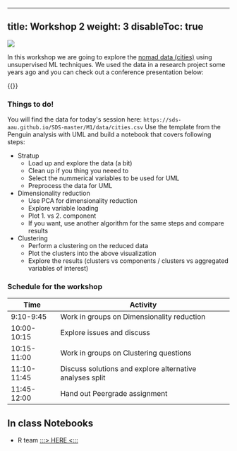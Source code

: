 
---
title: Workshop 2
weight: 3
disableToc: true
---

![](https://source.unsplash.com/Wu2MXvbyt7w/800)

In this workshop we are going to explore the [nomad data (cities)](https://nomadlist.com/) using unsupervised ML techniques.
We used the data in a research project some years ago and you can check out a conference presentation below:

{{<gslides src="https://docs.google.com/presentation/d/e/2PACX-1vT4vscJkhs44adv0_e-W_brWyHi2Yiq4hkhl0jZfDFEC9CBwF72bYdNnl0pdsSXLCwiiAQpuLZB9w2S/embed?start=false&loop=false&delayms=60000" >}}

### Things to do!

You will find the data for today's session here: `https://sds-aau.github.io/SDS-master/M1/data/cities.csv`
Use the template from the Penguin analysis with UML and build a notebook that covers following steps:

- Stratup
  - Load up and explore the data (a bit)
  - Clean up if you thing you neeed to
  - Select the nummerical variables to be used for UML
  - Preprocess the data for UML
- Dimensionality reduction
  - Use PCA for dimensionality reduction
  - Explore variable loading
  - Plot 1. vs 2. component
  - If you want, use another algorithm for the same steps and compare results
- Clustering
  - Perform a clustering on the reduced data
  - Plot the clusters into the above visualization
  - Explore the results (clusters vs components / clusters vs aggregated variables of interest)


### Schedule for the workshop

| Time        | Activity                                                              |
|-------------|-----------------------------------------------------------------------|
| 9:10-9:45   | Work in groups on Dimensionality reduction |
| 10:00-10:15 | Explore issues and discuss                |
| 10:15-11:00 | Work in groups on Clustering questions                                                 |
| 11:10-11:45 | Discuss solutions and explore alternative analyses split                                          |
| 11:45-12:00 | Hand out Peergrade assignment                                         |                                    |


## In class Notebooks

* R team <a href="https://sds-aau.github.io/SDS-2021/workshops/2021/M1_workshop2_UML_R.nb.html" target="_blank">:::> HERE <:::</a>


